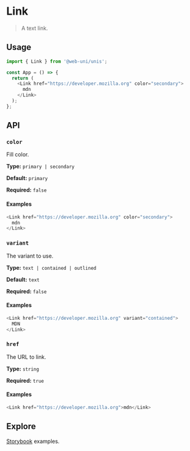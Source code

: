 # Link

> A text link.

## Usage

```js
import { Link } from '@web-uni/unis';

const App = () => {
  return (
    <Link href="https://developer.mozilla.org" color="secondary">
      mdn
    </Link>
  );
};
```

## API

### `color`

Fill color.

**Type:** `primary | secondary`

**Default:** `primary`

**Required:** `false`

#### Examples

```js
<Link href="https://developer.mozilla.org" color="secondary">
  mdn
</Link>
```

### `variant`

The variant to use.

**Type:** `text | contained | outlined`

**Default:** `text`

**Required:** `false`

#### Examples

```js
<Link href="https://developer.mozilla.org" variant="contained">
  MDN
</Link>
```

### `href`

The URL to link.

**Type:** `string`

**Required:** `true`

#### Examples

```js
<Link href="https://developer.mozilla.org">mdn</Link>
```

## Explore

[Storybook](https://master--6039faf22bc1890023504a43.chromatic.com/?path=/story/link--link) examples.
